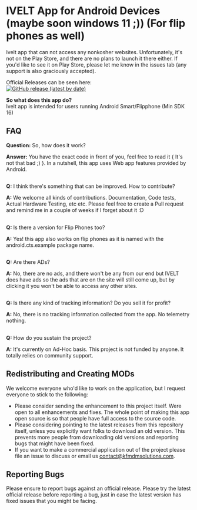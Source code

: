 # IVELT App for Android Devices (maybe soon windows 11 ;)) (For flip phones as well)

Ivelt app that can not access any nonkosher websites. Unfortunately, it's not on the Play Store, and there are no plans to launch it there either. If you'd like to see it on Play Store, please let me know in the issues tab (any support is also graciously accepted).

Official Releases can be seen here:  
[![GitHub release (latest by date)](https://img.shields.io/github/v/release/KFMDMSolutions/Ivelt?label=Latest%20Release&style=for-the-badge)](https://github.com/KFMDMSolutions/Ivelt/releases)

**So what does this app do?**  
Ivelt app is intended for users running Android Smart/Flipphone (Min SDK 16)

## FAQ
**Question:** So, how does it work?

**Answer:** You have the exact code in front of you, feel free to read it { It's not that bad ;) }. In a nutshell, this app uses Web app features provided by Android.

##
**Q:** I think there's something that can be improved. How to contribute?

**A:** We welcome all kinds of contributions. Documentation, Code tests, Actual Hardware Testing, etc etc. Please feel free to create a Pull request and remind me in a couple of weeks if I forget about it :D
##

**Q:** Is there a version for Flip Phones too?

**A:** Yes! this app also works on flip phones as it is named with the android.cts.example package name.
##

**Q:** Are there ADs?

**A:** No, there are no ads, and there won't be any from our end but IVELT does have ads so the ads that are on the site will still come up, but by clicking it you won't be able to access any other sites.
##

 **Q:** Is there any kind of tracking information? Do you sell it for profit?

 **A:** No, there is no tracking information collected from the app. No telemetry nothing.
##

**Q:** How do you sustain the project?

**A:** It's currently on Ad-Hoc basis. This project is not funded by anyone. It totally relies on community support.
##


## Redistributing and Creating MODs
We welcome everyone who'd like to work on the application, but I request everyone to stick to the following:
* Please consider sending the enhancement to this project itself. Were open to all enhancements and fixes. The whole point of making this app open source is so that people have full access to the source code.
* Please considering pointing to the latest releases from this repository itself, unless you explicitly want folks to download an old version. This prevents more people from downloading old versions and reporting bugs that might have been fixed.
* If you want to make a commercial application out of the project please file an issue to discuss or email us contact@kfmdmsolutions.com.

## Reporting Bugs
Please ensure to report bugs against an official release. Please try the latest official release before reporting a bug, just in case the latest version has fixed issues that you might be facing.
